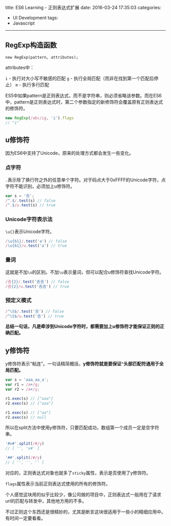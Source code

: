 title: ES6 Learning - 正则表达式扩展
date: 2016-03-24 17:35:03
categories:
- UI Development
tags:
- Javascript
---

## RegExp构造函数

    new RegExp(pattern, attributes);

attributes中：

`i` - 执行对大小写不敏感的匹配
`g` - 执行全局匹配（而非在找到第一个匹配后停止）
`m` - 执行多行匹配

ES5中如果pattern是正则表达式，而不是字符串，则必须省略该参数。而在ES6中，pattern是正则表达式时，第二个参数指定的新修饰符会覆盖原有正则表达式的修饰符。

```javascript
new RegExp(/abc/ig, 'i').flags
// "i"
```

## u修饰符

因为ES6中支持了Unicode，原来的处理方式都会发生一些变化。

### 点字符

`.`表示除了换行符之外的任意单个字符。对于码点大于0xFFFF的Unicode字符，点字符不能识别，必须加上u修饰符。

```javascript
var s = '𠮷';
/^.$/.test(s) // false
/^.$/u.test(s) // true
```

### Unicode字符表示法

`\u{}`表示Unicode字符。

```javascript
/\u{61}/.test('a') // false
/\u{61}/u.test('a') // true
```

### 量词

这就是不加`\u`的区别。不加`\u`表示量词，但可以配合u修饰符查找Unicode字符。

```javascript
/𠮷{2}/.test('𠮷𠮷') // false
/𠮷{2}/u.test('𠮷𠮷') // true
```

### 预定义模式

```javascript
/^\S$/.test('𠮷') // false
/^\S$/u.test('𠮷') // true
```

__总结一句话，凡是牵涉到Unicode字符时，都需要加上u修饰符才能保证正则的正确匹配。__


## y修饰符

y修饰符表示“粘连”。一句话精简概括，__y修饰符就是要保证`^`头部匹配符通用于全局匹配。__

```javascript
var s = 'aaa_aa_a';
var r1 = /a+/g;
var r2 = /a+/y;

r1.exec(s) // ["aaa"]
r2.exec(s) // ["aaa"]

r1.exec(s) // ["aa"]
r2.exec(s) // null
```

所以在split方法中使用y修饰符，只要匹配成功，数组第一个成员一定是空字符串。

```javascript
'#x#'.split(/#/y)
// [ '', 'x#' ]

'##'.split(/#/y)
// [ '', '', '' ]
```

对应的，正则表达式对象也就多了`sticky`属性，表示是否使用了y修饰符。

`flags`属性表示当前正则表达式使用的所有的修饰符。

个人感觉这块用的似乎比较少，像公司做的项目中，正则表达式一般用在了请求url的匹配与转发中，其他地方用的不多。

不过正则这个东西还是很精妙的，尤其是断言这块很适用于一些小的精细应用中。有时间一定要看看。